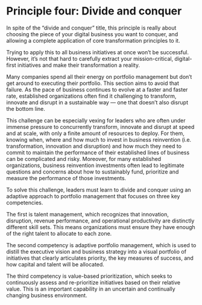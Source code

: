 # Principle four: Divide and conquer

In spite of the “divide and conquer” title, this principle is really about choosing the piece of your digital business you want to conquer, and allowing a complete application of core transformation principles to it.

Trying to apply this to all business initiatives at once won’t be successful. However, it’s not that hard to carefully extract your mission-critical, digital-first initiatives and make their transformation a reality.

Many companies spend all their energy on portfolio management but don’t get around to executing their portfolio. This section aims to avoid that failure. As the pace of business continues to evolve at a faster and faster rate, established organizations often find it challenging to transform, innovate and disrupt in a sustainable way — one that doesn’t also disrupt the bottom line.

This challenge can be especially vexing for leaders who are often under immense pressure to concurrently transform, innovate and disrupt at speed and at scale, with only a finite amount of resources to deploy. For them, knowing when, where and how much to invest in business reinvention \(i.e. transformation, innovation and disruption\) and how much they need to commit to maintain the performance of their established lines of business can be complicated and risky. Moreover, for many established organizations, business reinvention investments often lead to legitimate questions and concerns about how to sustainably fund, prioritize and measure the performance of those investments.

To solve this challenge, leaders must learn to divide and conquer using an adaptive approach to portfolio management that focuses on three key competencies.

The first is talent management, which recognizes that innovation, disruption, revenue performance, and operational productivity are distinctly different skill sets. This means organizations must ensure they have enough of the right talent to allocate to each zone.

The second competency is adaptive portfolio management, which is used to distill the executive vision and business strategy into a visual portfolio of initiatives that clearly articulates priority, the key measures of success, and how capital and talent will be allocated.

The third competency is value-based prioritization, which seeks to continuously assess and re-prioritize initiatives based on their relative value. This is an important capability in an uncertain and continually changing business environment.


